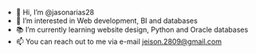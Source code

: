 - 👋 Hi, I’m @jasonarias28
- 🔎 I’m interested in Web development, BI and databases
- 📚 I’m currently learning website design, Python and Oracle databases
- 📫 You can reach out to me via e-mail jeison.2809@gmail.com

<!---
jasonarias28/jasonarias28 is a ✨ special ✨ repository because its `README.md` (this file) appears on your GitHub profile.
You can click the Preview link to take a look at your changes.
--->
